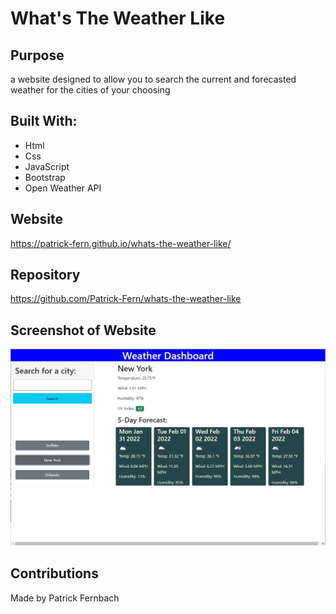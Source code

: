 # What's The Weather Like

## Purpose
a website designed to allow you to search the current and forecasted weather for the cities of your choosing

## Built With:
* Html
* Css
* JavaScript
* Bootstrap
* Open Weather API

## Website
https://patrick-fern.github.io/whats-the-weather-like/

## Repository
https://github.com/Patrick-Fern/whats-the-weather-like

## Screenshot of Website
![Screenshot-of-weather-dashboard](./assets/images/weather-app.png)

## Contributions
Made by Patrick Fernbach 